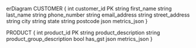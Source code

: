 erDiagram
  CUSTOMER {
    int customer_id PK
    string first_name
    string last_name
    string phone_number
    string email_address
    string street_address
    string city
    string state
    string postcode
    json metrics_json
  }

  PRODUCT {
    int product_id PK
    string product_description
    string product_group_description
    bool has_gst
    json metrics_json
  }